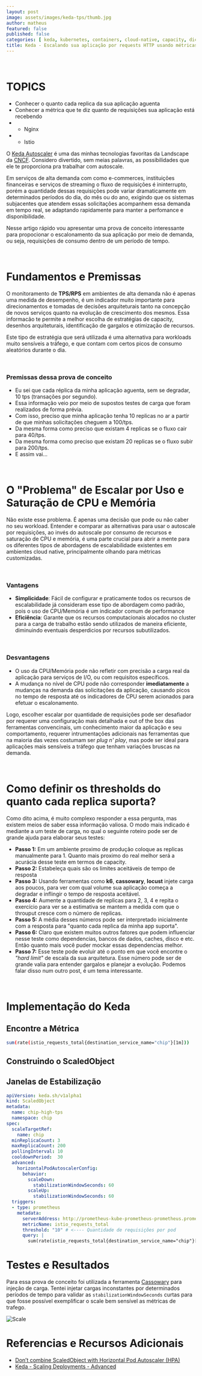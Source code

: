 ```yaml
---
layout: post
image: assets/images/keda-tps/thumb.jpg
author: matheus
featured: false
published: false
categories: [ keda, kubernetes, containers, cloud-native, capacity, dicas ]
title: Keda - Escalando sua aplicação por requests HTTP usando métricas do Prometheus
---
```


<br>

# TOPICS
* Conhecer o quanto cada replica da sua aplicação aguenta
* Conhecer a métrica que te diz quanto de requisições sua aplicação está recebendo 
* * Nginx 
* * Istio

O [Keda Autoscaler](https://keda.sh/) é uma das minhas tecnologias favoritas da Landscape da [CNCF](https://www.cncf.io/projects/). Considero divertido, sem meias palavras, as possibilidades que ele te proporciona pra trabalhar com autoscale. 

Em serviços de alta demanda com como e-commerces, instituições financeiras e serviços de streaming o fluxo de requisições é ininterrupto, porém a quantidade dessas requisições pode variar dramaticamente em determinados períodos do dia, do mês ou do ano, exigindo que os sistemas subjacentes que atendem essas solicitações acompanhem essa demanda em tempo real, se adaptando rapidamente para manter a perfomance e disponibilidade. 

Nesse artigo rápido vou apresentar uma prova de conceito interessante para propocionar o escalonamento da sua aplicação por meio de demanda, ou seja, requisições de consumo dentro de um período de tempo. 

<br>

# Fundamentos e Premissas

O monitoramento de **TPS/RPS** em ambientes de alta demanda não é apenas uma medida de desempenho, é um indicador muito importante para direcionamentos e tomadas de decisões arquiteturais tanto na concepção de novos serviços quanto na evolução de crescimento dos mesmos. Essa informacão te permite a melhor escolha de estratégias de capacity, desenhos arquiteturais, identificação de gargalos e otimização de recursos.

Este tipo de estratégia que será utilizada é uma alternativa para workloads muito sensíveis a tráfego, e que contam com certos picos de consumo aleatórios durante o dia.

<br>

### Premissas dessa prova de conceito 
* Eu sei que cada réplica da minha aplicação aguenta, sem se degradar, 10 tps (transações por segundo).
* Essa informação veio por meio de supostos testes de carga que foram realizados de forma prévia.
* Com isso, preciso que minha aplicação tenha 10 replicas no ar a partir de que minhas solicitações cheguem a 100/tps. 
* Da mesma forma como preciso que existam 4 replicas se o fluxo cair para 40/tps. 
* Da mesma forma como preciso que existam 20 replicas se o fluxo subir para 200/tps. 
* E assim vai... 

<br>

# O "Problema" de Escalar por Uso e Saturação de CPU e Memória

Não existe esse problema. É apenas uma decisão que pode ou não caber no seu workload. Entender e comparar as alternativas para usar o autoscale por requisições, ao invés do autoscale por consumo de recursos e saturação de CPU e memória, é uma parte crucial para abrir a mente para os diferentes tipos de abordagens de escalabilidade existentes em ambientes cloud native, principalmente olhando para métricas customizadas.

<br>

### Vantagens

* **Simplicidade**: Fácil de configurar e praticamente todos os recursos de escalabilidade já consideram esse tipo de abordagem como padrão, pois o uso de CPU/Memória é um indicador comum de performance
* **Eficiência**: Garante que os recursos computacionais alocados no cluster para a carga de trabalho estão sendo utilizados de maneira eficiente, diminuindo eventuais desperdicios por recursos subutilizados. 

<br>

### Desvantagens

* O uso da CPU/Memória pode não refletir com precisão a carga real da aplicação para serviços de I/O, ou com requisitos específicos.
* A mudança no nível de CPU pode não corresponder **imediatamente** a mudanças na demanda das solicitações da aplicação, causando picos no tempo de resposta até os indicadores de CPU serem acionados para efetuar o escalonamento.

Logo, escolher escalar por quantidade de requisições pode ser desafiador por requerer uma configuração mais detalhada e out of the box das ferramentas convencinais, um conhecimento maior da aplicação e seu comportamento, requerer intrumentações adicionais nas ferramentas que na maioria das vezes costumam ser *plug n' play*, mas pode ser ideal para aplicações mais sensíveis a tráfego que tenham variações bruscas na demanda. 

<br>

# Como definir os thresholds do quanto cada replica suporta?

Como dito acima, é muito complexo responder a essa pergunta, mas existem meios de saber essa informação valiosa. O modo mais indicado é mediante a um teste de carga, no qual o seguinte roteiro pode ser de grande ajuda para elaborar seus testes:

*  **Passo 1:** Em um ambiente proximo de produção coloque as replicas manualmente para 1. Quanto mais proximo do real melhor será a acurácia desse teste em termos de capacity.
*  **Passo 2:**  Estabeleça quais são os limites aceitáveis de tempo de resposta
*  **Passo 3:**  Usando ferramentas como **k6**, **cassowary**, **locust** injete carga aos poucos, para ver com qual volume sua aplicação começa a degradar e inflingir o tempo de resposta aceitável. 
*  **Passo 4:**  Aumente a quantidade de replicas para 2, 3, 4 e repita o exercício para ver se a estimativa se mantem a medida com que o throuput cresce com o número de replicas.
*  **Passo 5:**  A média desses números pode ser interpretado inicialmente com a resposta para "quanto cada replica da minha app suporta". 
*  **Passo 6:**  Claro que existem muitos outros fatores que podem influenciar nesse teste como dependencias, bancos de dados, caches, disco e etc. Então quanto mais você puder mockar essas dependencias melhor. 
*  **Passo 7:**  Esse teste pode evoluir até o ponto em que você encontre o *"hard limit"* de escala da sua arquitetura. Esse número pode ser de grande valia para entender gargalos e planejar a evolução. Podemos falar disso num outro post, é um tema interessante. 


<br>

# Implementação do Keda 

## Encontre a Métrica 

```bash
sum(rate(istio_requests_total{destination_service_name="chip"}[1m]))
```

## Construindo o ScaledObject 


## Janelas de Estabilização 



```yaml
apiVersion: keda.sh/v1alpha1
kind: ScaledObject
metadata:
  name: chip-high-tps
  namespace: chip
spec:
  scaleTargetRef:
    name: chip
  minReplicaCount: 3
  maxReplicaCount: 200
  pollingInterval: 10  
  cooldownPeriod:  30
  advanced:
    horizontalPodAutoscalerConfig:
      behavior:
        scaleDown:
          stabilizationWindowSeconds: 60
        scaleUp:
          stabilizationWindowSeconds: 60          
  triggers:
  - type: prometheus
    metadata:
      serverAddress: http://prometheus-kube-prometheus-prometheus.prometheus.svc.cluster.local:9090
      metricName: istio_requests_total
      threshold: "10" # <---- Quantidade de requisições por pod
      query: |
        sum(rate(istio_requests_total{destination_service_name="chip"}[1m]))
```

# Testes e Resultados 

Para essa prova de conceito foi utilizada a ferramenta [Cassowary](https://github.com/casualsnek/cassowary) para injeção de carga. Tentei injetar cargas inconstantes por determinados períodos de tempo para validar as `stabilizationWindowSeconds` curtas para que fosse possível exemplificar o scale bem sensível as métricas de trafego. 

![Scale](/assets/images/keda-tps/tps-keda.png)

# Referencias e Recursos Adicionais

* [Don’t combine ScaledObject with Horizontal Pod Autoscaler (HPA) ](https://keda.sh/docs/2.12/faq/#dont-combine-scaledobject-with-horizontal-pod-autoscaler-hpa)
* [Keda - Scaling Deployments - Advanced](https://keda.sh/docs/2.12/concepts/scaling-deployments/#advanced)